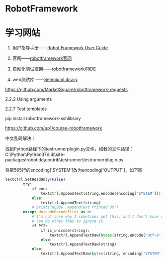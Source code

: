 # RobotFramework
# 学习网站

1. 用户指导手册——[Robot Framework User Guide](http://robotframework.org/robotframework/latest/RobotFrameworkUserGuide.html)

2. 官网——[robotframework官网](https://robotframework.org/)

3. 自动化测试框架——[robotframework/RIDE](https://github.com/robotframework/RIDE)

4. web测试库 ——[SeleniumLibrary](http://robotframework.org/SeleniumLibrary/SeleniumLibrary.html)



https://github.com/MarketSquare/robotframework-requests



2.2.2   Using arguments

2.2.7  Test templates

pip install robotframework-sshlibrary

https://github.com/up1/course-robotframework

中文乱码解决：

找到Python路径下的testrunnerplugin.py文件，如我的文件路径：C:\Python\Python37\Lib\site-packages\robotide\contrib\testrunner\testrunnerplugin.py

将第565行的encoding['SYSTEM']改为encoding['OUTPUT']，如下图

```python
textctrl.SetReadOnly(False)
        try:
            if enc:
                textctrl.AppendText(string.encode(encoding['SYSTEM']))
            else:
                textctrl.AppendText(string)
            # print("DEBUG _AppendText Printed OK")
        except UnicodeDecodeError as e:
            # I'm not sure why I sometimes get this, and I don't know what I
            # can do other than to ignore it.
            if PY2:
                if is_unicode(string):
                    textctrl.AppendTextRaw(bytes(string.encode('utf-8')))
                else:
                    textctrl.AppendTextRaw(string)
            else:
                textctrl.AppendTextRaw(bytes(string, encoding['SYSTEM'])) #encoding['SYSTEM']改为encoding['OUTPUT']
```

